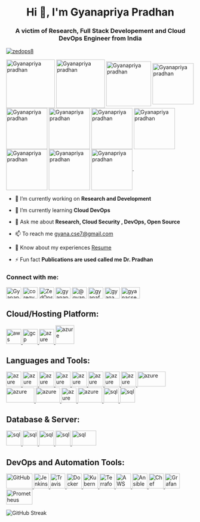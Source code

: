 <h1 align="center">Hi 👋, I'm Gyanapriya Pradhan</h1>
<h3 align="center">A victim of Research, Full Stack Developement and Cloud DevOps Engineer from India</h3>

<p align="left"> <a href="https://twitter.com/zedops8" target="blank"><img src="https://img.shields.io/twitter/follow/zedops8?logo=twitter&style=for-the-badge" alt="zedops8" /></a> </p> 

  

<p align="left"> <a href="https://www.cloudskillsboost.google/public_profiles/0792424e-fd1b-435a-8bec-c88b9909b727" target="blank"><img align="center" src="https://images.credly.com/size/680x680/images/2f7b0627-48a0-4894-8d46-3245bdfe0463/image.png" alt="Gyanapriya pradhan" height="130" width="130" /></a> <a href="https://www.cloudskillsboost.google/public_profiles/0792424e-fd1b-435a-8bec-c88b9909b727" target="blank"><img align="center" src="https://images.credly.com/size/340x340/images/e07c6cc4-b737-4d7e-8ce8-66b6b7a60367/image.png" alt="Gyanapriya pradhan" height="130" width="130" /></a> <a href="https://www.cloudskillsboost.google/public_profiles/0792424e-fd1b-435a-8bec-c88b9909b727" target="blank"><img align="center" src="https://images.credly.com/size/340x340/images/2784d0d8-327c-406f-971e-9f0e15097003/image.png" alt="Gyanapriya pradhan" height="120" width="120" /></a>     <a href="https://www.cloudskillsboost.google/public_profiles/0792424e-fd1b-435a-8bec-c88b9909b727" target="blank"><img align="center" src="https://cdn.qwiklabs.com/VB4DlNGx2WUyGd9cUpF7Ci8Y9dFCglBTmKzLQMlPQNQ%3D" alt="Gyanapriya pradhan" height="110" width="110" /></a> <a href="https://www.cloudskillsboost.google/public_profiles/0792424e-fd1b-435a-8bec-c88b9909b727" target="blank"><img align="center" src="https://cdn.qwiklabs.com/3hKxk2GK8q9pW6k%2FDx03nRrNB%2F9BJXKA3rOjV0ltBuU%3D" alt="Gyanapriya pradhan" height="110" width="110" /></a> <a href="https://www.cloudskillsboost.google/public_profiles/0792424e-fd1b-435a-8bec-c88b9909b727" target="blank"><img align="center" src="https://cdn.qwiklabs.com/%2BCsWnL49dO1EiQScypoKfAJdI8oWEgDWqu5PBt%2FWepc%3D" alt="Gyanapriya pradhan" height="110" width="110" /></a> <a href="https://www.cloudskillsboost.google/public_profiles/0792424e-fd1b-435a-8bec-c88b9909b727" target="blank"><img align="center" src="https://cdn.qwiklabs.com/gOBgtMPD6Vzqo3FH2fAfN0OmSRGhksEnZLxEldd9XMQ%3D" alt="Gyanapriya pradhan" height="110" width="110" /></a> <a href="https://www.cloudskillsboost.google/public_profiles/0792424e-fd1b-435a-8bec-c88b9909b727" target="blank"><img align="center" src="https://cdn.qwiklabs.com/9lJSUcFYeeOLGeVCvErQyupwgBHbHsKqvfgdb2xnCN8%3D" alt="Gyanapriya pradhan" height="110" width="110" /></a> <a href="https://www.cloudskillsboost.google/public_profiles/0792424e-fd1b-435a-8bec-c88b9909b727" target="blank"><img align="center" src="https://images.credly.com/images/054913b2-e271-49a2-a1a4-9bf1c1f9a404/twitter_thumb_201604_CyberEssentials.png" alt="Gyanapriya pradhan" height="110" width="110" /></a> <a href="https://www.cloudskillsboost.google/public_profiles/0792424e-fd1b-435a-8bec-c88b9909b727" target="blank"><img align="center" src="https://images.credly.com/images/0a6d331e-8abf-4272-a949-33f754569a76/CCNAENSA__1_.png" alt="Gyanapriya pradhan" height="110" width="110" /></a>     <a href="https://www.cloudskillsboost.google/public_profiles/0792424e-fd1b-435a-8bec-c88b9909b727" target="blank"><img align="center" src="https://images.credly.com/size/340x340/images/f4ccdba9-dd65-4349-baad-8f05df116443/CCNASRWE__1_.png" alt="Gyanapriya pradhan" height="110" width="110" /></a>.


- 🔭 I’m currently working on **Research and Development**

- 🌱 I’m currently learning **Cloud DevOps**

<!--- 👯 I’m looking to collaborate on **Academic Rsearch Projects**

  I’m looking for help with **Open source Contribution** 

- 📝 I regularly write articles on [lovebyte8](https://lovebyte8.blogspot.com)-->

- 💬 Ask me about **Research, Cloud Security , DevOps, Open Source**

- 📫 To reach me gyana.cse7@gmail.com

- 📄 Know about my experiences <a href="https://bit.ly/3FzdSM1" target="_blank">Resume</a>

- ⚡ Fun fact **Publications are used called me Dr. Pradhan**

<h3 align="left">Connect with me:</h3>     
<p align="left">
  
<a href="https://linkedin.com/in/ZedOps8" target="blank"><img align="center" src="https://upload.wikimedia.org/wikipedia/commons/thumb/c/ca/LinkedIn_logo_initials.png/640px-LinkedIn_logo_initials.png" alt="Gyanapriya pradhan" height="30" width="40" /></a>       <a href="https://codepen.io/coregyana" target="blank"><img align="center" src="https://w7.pngwing.com/pngs/166/1007/png-transparent-codepen-computer-icons-kaya-scodelario-miscellaneous-celebrities-emblem-thumbnail.png" alt="coregyana" height="30" width="40" /></a>       <a href="https://twitter.com/Zedops8" target="blank"><img align="center" src="https://assets.stickpng.com/images/580b57fcd9996e24bc43c53e.png" alt="ZedOps8" height="30" width="40" /></a>       <a href="https://instagram.com/gyanapriya_7" target="blank"><img align="center" src="https://w7.pngwing.com/pngs/722/1011/png-transparent-logo-icon-instagram-logo-instagram-logo-purple-violet-text.png" alt="gyanapriya_7" height="30" width="40" /></a>       <a href="https://medium.com/@gyana.cse7" target="blank"><img align="center" src="https://seeklogo.com/images/M/medium-2020-new-logo-4DD1CA1BFF-seeklogo.com.png" alt="@gyana.cse7" height="30" width="40" /></a>       <a href="https://www.youtube.com/c/gyanafortechnology" target="blank"><img align="center" src="https://upload.wikimedia.org/wikipedia/commons/e/ef/Youtube_logo.png?20220706172052" alt="gyanafortechnology" height="30" width="40" /></a>       <a href="https://www.hackerrank.com/gyana_cse7" target="blank"><img align="center" src="https://cdn4.iconfinder.com/data/icons/logos-and-brands/512/160_Hackerrank_logo_logos-512.png" alt="gyana_cse7" height="30" width="40" /></a>       <a href="https://auth.geeksforgeeks.org/user/gyanacse7" target="blank"><img align="center" src="https://media.geeksforgeeks.org/wp-content/uploads/20211005162802/longdesc2.png" alt="gyanacse7" height="30" width="50" /></a>
</p>


<h2 align="left">Cloud/Hosting Platform:</h2>
  
  <a href="https://aws.amazon.com" target="_blank" rel="noreferrer"> <img src="https://encrypted-tbn0.gstatic.com/images?q=tbn:ANd9GcTz2UWwkvHFnH6qg4Pu6iMmoZ6iuawRfCLF6Q&usqp=CAU" alt="aws" width="40" height="40"/> </a>     <a href="https://cloud.google.com" target="_blank" rel="noreferrer"> <img src="https://www.vectorlogo.zone/logos/google_cloud/google_cloud-icon.svg" alt="gcp" width="40" height="40"/> </a>      <a href="https://azure.microsoft.com/en-in/" target="_blank" rel="noreferrer"> <img src="https://www.vectorlogo.zone/logos/microsoft_azure/microsoft_azure-icon.svg" alt="azure" width="40" height="40"/> </a>     <a href="https://heroku.com/" target="_blank" rel="noreferrer"> <img src="https://i0.wp.com/gluonhq.com/wp-content/uploads/2018/05/heroku-logotype-vertical-purple.png?fit=576%2C684&ssl=1" alt="azure" width="50" height="50"/> </a>

  
<h2 align="left">Languages and Tools:</h2>
<p align="left"> 
  
  <a href="https://html.com/" target="_blank" rel="noreferrer"> <img src="https://w7.pngwing.com/pngs/185/866/png-transparent-html-logo-html-web-design-scalable-graphics-world-wide-web-markup-language-html5-icon-hd-miscellaneous-angle-text-thumbnail.png" alt="azure" width="40" height="40"/> </a>      <a href="https://html.com/" target="_blank" rel="noreferrer"> <img src="https://upload.wikimedia.org/wikipedia/commons/thumb/6/62/CSS3_logo.svg/800px-CSS3_logo.svg.png" alt="azure" width="40" height="40"/> </a>        <a href="https://html.com/" target="_blank" rel="noreferrer"> <img src="https://upload.wikimedia.org/wikipedia/commons/thumb/6/6a/JavaScript-logo.png/600px-JavaScript-logo.png" alt="azure" width="40" height="40"/> </a>      <a href="https://html.com/" target="_blank" rel="noreferrer"> <img src="https://encrypted-tbn0.gstatic.com/images?q=tbn:ANd9GcQkIV2jacGTP2z3PC8Cz1DlwKdO3wfXk0F2D5B0LST3W61sUeZWbZv0rFDptLWeMRnfCjo&usqp=CAU" alt="azure" width="40" height="40"/> </a>       <a href="https://html.com/" target="_blank" rel="noreferrer"> <img src="https://w7.pngwing.com/pngs/837/18/png-transparent-logo-java-runtime-environment-programming-language-runtime-system-oracle-text-logo-desktop-wallpaper-thumbnail.png" alt="azure" width="40" height="40"/> </a>           <a href="https://html.com/" target="_blank" rel="noreferrer"> <img src="https://www.liblogo.com/img-logo/no6273n057-node-js-logo-nodejs-transparent-logo-google-search.png" alt="azure" width="40" height="40"/> </a>      <a href="https://html.com/" target="_blank" rel="noreferrer"> <img src="https://w7.pngwing.com/pngs/925/447/png-transparent-express-js-node-js-javascript-mongodb-node-js-text-trademark-logo.png" alt="azure" width="40" height="40"/> </a>     <a href="https://html.com/" target="_blank" rel="noreferrer"> <img src="https://w7.pngwing.com/pngs/447/294/png-transparent-python-javascript-logo-clojure-python-logo-blue-angle-text-thumbnail.png" alt="azure" width="40" height="40"/> </a>     <a href="https://html.com/" target="_blank" rel="noreferrer"> <img src="https://www.mohitkhare.com/_nuxt/d0be400f82915b7567a612054a933b73-1024.png" alt="azure" width="75" height="40"/> </a>      <a href="https://html.com/" target="_blank" rel="noreferrer"> <img src="https://e7.pngegg.com/pngimages/253/949/png-clipart-bash-bourne-shell-unix-shell-shell-script-shell-text-logo.png" alt="azure" width="75" height="40"/> </a>        <a href="https://html.com/" target="_blank" rel="noreferrer"> <img src="https://i0.wp.com/dbaontap.com/wp-content/uploads/2015/11/json-logo.png?fit=690%2C330&ssl=1" alt="azure" width="65" height="40"/> </a>       <a href="https://html.com/" target="_blank" rel="noreferrer"> <img src="https://uxwing.com/wp-content/themes/uxwing/download/file-and-folder-type/yaml-file-format-icon.png" alt="azure" width="40" height="40"/> </a>        <a href="https://html.com/" target="_blank" rel="noreferrer"> <img src="https://www.freepnglogos.com/uploads/linux-png/difference-between-linux-and-window-operating-system-3.png" alt="azure" width="65" height="40"/> </a>         <a href="https:///" target="_blank" rel="noreferrer"> <img src="https://w7.pngwing.com/pngs/905/947/png-transparent-microsoft-visual-studio-code-alt-macos-bigsur-icon-thumbnail.png" alt="sql" width="40" height="40"/> </a>       <a href="https:///" target="_blank" rel="noreferrer"> <img src="https://cdn.worldvectorlogo.com/logos/postman.svg" alt="sql" width="40" height="40"/> </a>

<h2 align="left">Database & Server:</h2>

<a href="https:///" target="_blank" rel="noreferrer"> <img src="https://c0.klipartz.com/pngpicture/653/226/gratis-png-mysql-thumbnail.png" alt="sql" width="40" height="40"/> </a>     <a href="https:///" target="_blank" rel="noreferrer"> <img src="https://ih1.redbubble.net/image.3523517353.9092/st,small,507x507-pad,600x600,f8f8f8.jpg" alt="sql" width="40" height="40"/> </a>       <a href="https:///" target="_blank" rel="noreferrer"> <img src="https://www.pngall.com/wp-content/uploads/13/Mongodb-PNG-Image-HD.png" alt="sql" width="40" height="40"/> </a>       <a href="https:///" target="_blank" rel="noreferrer"> <img src="https://w7.pngwing.com/pngs/816/934/png-transparent-nginx-hd-logo-thumbnail.png" alt="sql" width="40" height="40"/> </a>        <a href="https:///" target="_blank" rel="noreferrer"> <img src="https://freepngimg.com/thumb/computer/58645-web-http-servers-computer-linux-apache-installation.png" alt="sql" width="65" height="40"/> </a>

<h2 align="left">DevOps and Automation Tools:</h2>
<a href="https://github.com/" target="_blank" rel="noreferrer">
  <img src="https://git-scm.com/images/logos/downloads/Git-Logo-2Color.png" alt="GitHub" width="70" height="40"/>
</a>     <a href="https://www.jenkins.io/" target="_blank" rel="noreferrer">
  <img src="https://w7.pngwing.com/pngs/829/527/png-transparent-computer-icons-jenkins-mauldin-jenkins-llc-head-communication-mauldin-jenkins-llc-thumbnail.png" alt="Jenkins" width="40" height="40"/>
</a>     <a href="https://travis-ci.org/" target="_blank" rel="noreferrer">
  <img src="https://cdn.freebiesupply.com/logos/large/2x/travis-ci-logo-png-transparent.png" alt="Travis CI" width="40" height="40"/>
</a>     <a href="https://www.docker.com/" target="_blank" rel="noreferrer">
  <img src="https://w7.pngwing.com/pngs/219/411/png-transparent-docker-logo-kubernetes-microservices-cloud-computing-dockers-logo-text-logo-cloud-computing-thumbnail.png" alt="Docker" width="40" height="40"/>
</a>     <a href="https://kubernetes.io/" target="_blank" rel="noreferrer">
  <img src="https://upload.wikimedia.org/wikipedia/commons/3/39/Kubernetes_logo_without_workmark.svg" alt="Kubernetes" width="40" height="40"/>
</a>     <a href="https://www.terraform.io/" target="_blank" rel="noreferrer">
  <img src="https://www.datocms-assets.com/2885/1620155116-brandhcterraformverticalcolor.svg" alt="Terraform" width="40" height="40"/>
</a>     <a href="https://aws.amazon.com/cloudformation/" target="_blank" rel="noreferrer">
  <img src="https://yamlhunter.gallerycdn.vsassets.io/extensions/yamlhunter/yamltemplatemaker/0.0.80/1696831395814/Microsoft.VisualStudio.Services.Icons.Default" alt="AWS CloudFormation" width="40" height="40"/>
</a>     <a href="https://www.ansible.com/" target="_blank" rel="noreferrer">
  <img src="https://upload.wikimedia.org/wikipedia/commons/thumb/2/24/Ansible_logo.svg/1664px-Ansible_logo.svg.png" alt="Ansible" width="40" height="40"/>
</a>     <a href="https://www.chef.io/" target="_blank" rel="noreferrer">
  <img src="https://upload.wikimedia.org/wikipedia/commons/thumb/8/8a/Chef_logo.svg/1083px-Chef_logo.svg.png" alt="Chef" width="40" height="40"/>
</a>     <a href="https://grafana.com/" target="_blank" rel="noreferrer">
  <img src="https://upload.wikimedia.org/wikipedia/commons/thumb/a/a1/Grafana_logo.svg/2005px-Grafana_logo.svg.png" alt="Grafana" width="40" height="40"/>
</a>     <a href="https://prometheus.io/" target="_blank" rel="noreferrer">
  <img src="https://wiki.yowu.dev/prometheus.png" alt="Prometheus" width="70" height="40"/>
</a>


  <!--<a href="https://www.docker.com/" target="_blank" rel="noreferrer"> <img src="https://raw.githubusercontent.com/devicons/devicon/master/icons/docker/docker-original-wordmark.svg" alt="docker" width="40" height="40"/> </a> 
  
  <a href="https://git-scm.com/" target="_blank" rel="noreferrer"> <img src="https://www.vectorlogo.zone/logos/git-scm/git-scm-icon.svg" alt="git" width="40" height="40"/> </a> 
  
  <a href="https://golang.org" target="_blank" rel="noreferrer"> <img src="https://raw.githubusercontent.com/devicons/devicon/master/icons/go/go-original.svg" alt="go" width="40" height="40"/> </a>

  <a href="https://www.mongodb.com/" target="_blank" rel="noreferrer"> <img src="https://raw.githubusercontent.com/devicons/devicon/master/icons/mongodb/mongodb-original-wordmark.svg" alt="mongodb" width="40" height="40"/> </a>
  
  <a href="https://www.mysql.com/" target="_blank" rel="noreferrer"> <img src="https://raw.githubusercontent.com/devicons/devicon/master/icons/mysql/mysql-original-wordmark.svg" alt="mysql" width="40" height="40"/> </a>
  
  <a href="https://www.jenkins.io" target="_blank" rel="noreferrer"> <img src="https://www.vectorlogo.zone/logos/jenkins/jenkins-icon.svg" alt="jenkins" width="40" height="40"/> </a> 
  
  <a href="https://kubernetes.io" target="_blank" rel="noreferrer"> <img src="https://www.vectorlogo.zone/logos/kubernetes/kubernetes-icon.svg" alt="kubernetes" width="40" height="40"/> </a> 
  
  <a href="https://www.linux.org/" target="_blank" rel="noreferrer"> <img src="https://raw.githubusercontent.com/devicons/devicon/master/icons/linux/linux-original.svg" alt="linux" width="40" height="40"/> </a>

</p>-->






![GitHub Streak](http://github-readme-streak-stats.herokuapp.com?user=ZedOps8)




<!--<p><img align="center" src="https://github-readme-stats.vercel.app/api/top-langs?username=coregyana&show_icons=true&locale=en&layout=compact" alt="coregyana" /></p>>
